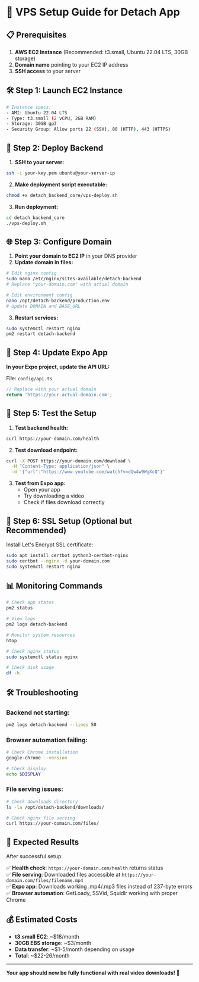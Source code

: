 # 🚀 VPS Setup Guide for Detach App

## 📋 Prerequisites

1. **AWS EC2 Instance** (Recommended: t3.small, Ubuntu 22.04 LTS, 30GB storage)
2. **Domain name** pointing to your EC2 IP address
3. **SSH access** to your server

## 🛠️ Step 1: Launch EC2 Instance

```bash
# Instance specs:
- AMI: Ubuntu 22.04 LTS
- Type: t3.small (2 vCPU, 2GB RAM)
- Storage: 30GB gp3
- Security Group: Allow ports 22 (SSH), 80 (HTTP), 443 (HTTPS)
```

## 🔧 Step 2: Deploy Backend

1. **SSH to your server:**
```bash
ssh -i your-key.pem ubuntu@your-server-ip
```

2. **Make deployment script executable:**
```bash
chmod +x detach_backend_core/vps-deploy.sh
```

3. **Run deployment:**
```bash
cd detach_backend_core
./vps-deploy.sh
```

## 🌐 Step 3: Configure Domain

1. **Point your domain to EC2 IP** in your DNS provider
2. **Update domain in files:**

```bash
# Edit nginx config
sudo nano /etc/nginx/sites-available/detach-backend
# Replace "your-domain.com" with actual domain

# Edit environment config
nano /opt/detach-backend/production.env
# Update DOMAIN and BASE_URL
```

3. **Restart services:**
```bash
sudo systemctl restart nginx
pm2 restart detach-backend
```

## 📱 Step 4: Update Expo App

**In your Expo project, update the API URL:**

File: `config/api.ts`
```typescript
// Replace with your actual domain
return 'https://your-actual-domain.com';
```

## 🧪 Step 5: Test the Setup

1. **Test backend health:**
```bash
curl https://your-domain.com/health
```

2. **Test download endpoint:**
```bash
curl -X POST https://your-domain.com/download \
  -H "Content-Type: application/json" \
  -d '{"url":"https://www.youtube.com/watch?v=dQw4w9WgXcQ"}'
```

3. **Test from Expo app:**
   - Open your app
   - Try downloading a video
   - Check if files download correctly

## 🔐 Step 6: SSL Setup (Optional but Recommended)

Install Let's Encrypt SSL certificate:

```bash
sudo apt install certbot python3-certbot-nginx
sudo certbot --nginx -d your-domain.com
sudo systemctl restart nginx
```

## 📊 Monitoring Commands

```bash
# Check app status
pm2 status

# View logs
pm2 logs detach-backend

# Monitor system resources
htop

# Check nginx status
sudo systemctl status nginx

# Check disk usage
df -h
```

## 🛠️ Troubleshooting

### Backend not starting:
```bash
pm2 logs detach-backend --lines 50
```

### Browser automation failing:
```bash
# Check Chrome installation
google-chrome --version

# Check display
echo $DISPLAY
```

### File serving issues:
```bash
# Check downloads directory
ls -la /opt/detach-backend/downloads/

# Check nginx file serving
curl https://your-domain.com/files/
```

## 🚀 Expected Results

After successful setup:

✅ **Health check**: `https://your-domain.com/health` returns status  
✅ **File serving**: Downloaded files accessible at `https://your-domain.com/files/filename.mp4`  
✅ **Expo app**: Downloads working .mp4/.mp3 files instead of 237-byte errors  
✅ **Browser automation**: GetLoady, SSVid, Squidlr working with proper Chrome  

## 💰 Estimated Costs

- **t3.small EC2**: ~$18/month
- **30GB EBS storage**: ~$3/month
- **Data transfer**: ~$1-5/month depending on usage
- **Total**: ~$22-26/month

---

**Your app should now be fully functional with real video downloads! 🎉**